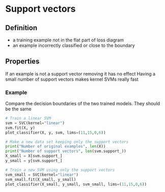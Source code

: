 # Support vectors 

## Definition
* a training example not in the flat part of  loss diagram
* an example incorrectly classified or close to the boundary

## Properties

If an example is not a support vector removing it has no effect
Having a small number of support vectors makes kernel SVMs really fast 

### Example

Compare the decision boundaries of the two trained models. They should be the same

```python
# Train a linear SVM
svm = SVC(kernel="linear")
svm.fit(X, y)
plot_classifier(X, y, svm, lims=(11,15,0,6))

# Make a new data set keeping only the support vectors
print("Number of original examples", len(X))
print("Number of support vectors", len(svm.support_))
X_small = X[svm.support_]
y_small = y[svm.support_]

# Train a new SVM using only the support vectors
svm_small = SVC(kernel="linear")
svm_small.fit(X_small, y_small)
plot_classifier(X_small, y_small, svm_small, lims=(11,15,0,6))
```
